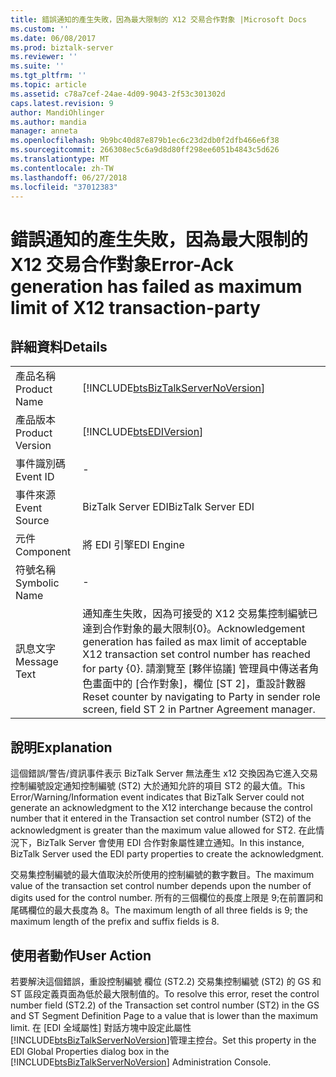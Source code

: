 ```yaml
---
title: 錯誤通知的產生失敗，因為最大限制的 X12 交易合作對象 |Microsoft Docs
ms.custom: ''
ms.date: 06/08/2017
ms.prod: biztalk-server
ms.reviewer: ''
ms.suite: ''
ms.tgt_pltfrm: ''
ms.topic: article
ms.assetid: c78a7cef-24ae-4d09-9043-2f53c301302d
caps.latest.revision: 9
author: MandiOhlinger
ms.author: mandia
manager: anneta
ms.openlocfilehash: 9b9bc40d87e879b1ec6c23d2db0f2dfb466e6f38
ms.sourcegitcommit: 266308ec5c6a9d8d80ff298ee6051b4843c5d626
ms.translationtype: MT
ms.contentlocale: zh-TW
ms.lasthandoff: 06/27/2018
ms.locfileid: "37012383"
---
```

# <a name="error-ack-generation-has-failed-as-maximum-limit-of-x12-transaction-party"></a><span data-ttu-id="d502e-102">錯誤通知的產生失敗，因為最大限制的 X12 交易合作對象</span><span class="sxs-lookup"><span data-stu-id="d502e-102">Error-Ack generation has failed as maximum limit of X12 transaction-party</span></span>
## <a name="details"></a><span data-ttu-id="d502e-103">詳細資料</span><span class="sxs-lookup"><span data-stu-id="d502e-103">Details</span></span>  
  
|                 |                                                                                                                                                                                                                                     |
|-----------------|-------------------------------------------------------------------------------------------------------------------------------------------------------------------------------------------------------------------------------------|
|  <span data-ttu-id="d502e-104">產品名稱</span><span class="sxs-lookup"><span data-stu-id="d502e-104">Product Name</span></span>   |                                                                         [!INCLUDE[btsBizTalkServerNoVersion](../includes/btsbiztalkservernoversion-md.md)]                                                                          |
| <span data-ttu-id="d502e-105">產品版本</span><span class="sxs-lookup"><span data-stu-id="d502e-105">Product Version</span></span> |                                                                                     [!INCLUDE[btsEDIVersion](../includes/btsediversion-md.md)]                                                                                      |
|    <span data-ttu-id="d502e-106">事件識別碼</span><span class="sxs-lookup"><span data-stu-id="d502e-106">Event ID</span></span>     |                                                                                                                  -                                                                                                                  |
|  <span data-ttu-id="d502e-107">事件來源</span><span class="sxs-lookup"><span data-stu-id="d502e-107">Event Source</span></span>   |                                                                                                         <span data-ttu-id="d502e-108">BizTalk Server EDI</span><span class="sxs-lookup"><span data-stu-id="d502e-108">BizTalk Server EDI</span></span>                                                                                                          |
|    <span data-ttu-id="d502e-109">元件</span><span class="sxs-lookup"><span data-stu-id="d502e-109">Component</span></span>    |                                                                                                             <span data-ttu-id="d502e-110">將 EDI 引擎</span><span class="sxs-lookup"><span data-stu-id="d502e-110">EDI Engine</span></span>                                                                                                              |
|  <span data-ttu-id="d502e-111">符號名稱</span><span class="sxs-lookup"><span data-stu-id="d502e-111">Symbolic Name</span></span>  |                                                                                                                  -                                                                                                                  |
|  <span data-ttu-id="d502e-112">訊息文字</span><span class="sxs-lookup"><span data-stu-id="d502e-112">Message Text</span></span>   | <span data-ttu-id="d502e-113">通知產生失敗，因為可接受的 X12 交易集控制編號已達到合作對象的最大限制{0}。</span><span class="sxs-lookup"><span data-stu-id="d502e-113">Acknowledgement generation has failed as max limit of acceptable X12 transaction set control number has reached for party {0}.</span></span> <span data-ttu-id="d502e-114">請瀏覽至 [夥伴協議] 管理員中傳送者角色畫面中的 [合作對象]，欄位 [ST 2]，重設計數器</span><span class="sxs-lookup"><span data-stu-id="d502e-114">Reset counter by navigating to Party in sender role screen, field ST 2 in Partner Agreement manager.</span></span> |
  
## <a name="explanation"></a><span data-ttu-id="d502e-115">說明</span><span class="sxs-lookup"><span data-stu-id="d502e-115">Explanation</span></span>  
 <span data-ttu-id="d502e-116">這個錯誤/警告/資訊事件表示 BizTalk Server 無法產生 x12 交換因為它進入交易控制編號設定通知控制編號 (ST2) 大於通知允許的項目 ST2 的最大值。</span><span class="sxs-lookup"><span data-stu-id="d502e-116">This Error/Warning/Information event indicates that BizTalk Server could not generate an acknowledgment to the X12 interchange because the control number that it entered in the Transaction set control number (ST2) of the acknowledgment is greater than the maximum value allowed for ST2.</span></span> <span data-ttu-id="d502e-117">在此情況下，BizTalk Server 會使用 EDI 合作對象屬性建立通知。</span><span class="sxs-lookup"><span data-stu-id="d502e-117">In this instance, BizTalk Server used the EDI party properties to create the acknowledgment.</span></span>  
  
 <span data-ttu-id="d502e-118">交易集控制編號的最大值取決於所使用的控制編號的數字數目。</span><span class="sxs-lookup"><span data-stu-id="d502e-118">The maximum value of the transaction set control number depends upon the number of digits used for the control number.</span></span> <span data-ttu-id="d502e-119">所有的三個欄位的長度上限是 9;在前置詞和尾碼欄位的最大長度為 8。</span><span class="sxs-lookup"><span data-stu-id="d502e-119">The maximum length of all three fields is 9; the maximum length of the prefix and suffix fields is 8.</span></span>  
  
## <a name="user-action"></a><span data-ttu-id="d502e-120">使用者動作</span><span class="sxs-lookup"><span data-stu-id="d502e-120">User Action</span></span>  
 <span data-ttu-id="d502e-121">若要解決這個錯誤，重設控制編號 欄位 (ST2.2) 交易集控制編號 (ST2) 的 GS 和 ST 區段定義頁面為低於最大限制值的。</span><span class="sxs-lookup"><span data-stu-id="d502e-121">To resolve this error, reset the control number field (ST2.2) of the Transaction set control number (ST2) in the GS and ST Segment Definition Page to a value that is lower than the maximum limit.</span></span> <span data-ttu-id="d502e-122">在 [EDI 全域屬性] 對話方塊中設定此屬性[!INCLUDE[btsBizTalkServerNoVersion](../includes/btsbiztalkservernoversion-md.md)]管理主控台。</span><span class="sxs-lookup"><span data-stu-id="d502e-122">Set this property in the EDI Global Properties dialog box in the [!INCLUDE[btsBizTalkServerNoVersion](../includes/btsbiztalkservernoversion-md.md)] Administration Console.</span></span>